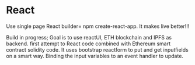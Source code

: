 # React

Use single page React builder= npm create-react-app.  It makes live better!!!

Build in progress;
Goal is to use reactUI, ETH blockchain and IPFS as backend.
first attempt to React code combined with Ethereum smart contract solidity code.
It uses bootstrap reactform to put and get inputfields on a smart way. Binding the input variables to an event handler to update. 
